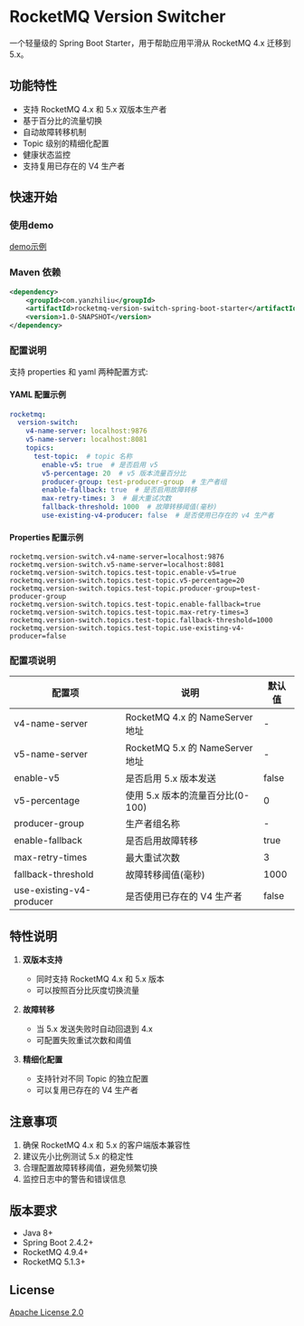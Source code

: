 # RocketMQ Version Switcher

一个轻量级的 Spring Boot Starter，用于帮助应用平滑从 RocketMQ 4.x 迁移到 5.x。

## 功能特性

- 支持 RocketMQ 4.x 和 5.x 双版本生产者
- 基于百分比的流量切换
- 自动故障转移机制
- Topic 级别的精细化配置
- 健康状态监控
- 支持复用已存在的 V4 生产者

## 快速开始
### 使用demo
[demo示例](/src/test)
### Maven 依赖

```xml
<dependency>
    <groupId>com.yanzhiliu</groupId>
    <artifactId>rocketmq-version-switch-spring-boot-starter</artifactId>
    <version>1.0-SNAPSHOT</version>
</dependency>
```

### 配置说明

支持 properties 和 yaml 两种配置方式:

#### YAML 配置示例
```yaml
rocketmq:
  version-switch:
    v4-name-server: localhost:9876
    v5-name-server: localhost:8081
    topics:
      test-topic:  # topic 名称
        enable-v5: true  # 是否启用 v5
        v5-percentage: 20  # v5 版本流量百分比
        producer-group: test-producer-group  # 生产者组
        enable-fallback: true  # 是否启用故障转移
        max-retry-times: 3  # 最大重试次数
        fallback-threshold: 1000  # 故障转移阈值(毫秒)
        use-existing-v4-producer: false  # 是否使用已存在的 v4 生产者
```

#### Properties 配置示例
```properties
rocketmq.version-switch.v4-name-server=localhost:9876
rocketmq.version-switch.v5-name-server=localhost:8081
rocketmq.version-switch.topics.test-topic.enable-v5=true
rocketmq.version-switch.topics.test-topic.v5-percentage=20
rocketmq.version-switch.topics.test-topic.producer-group=test-producer-group
rocketmq.version-switch.topics.test-topic.enable-fallback=true
rocketmq.version-switch.topics.test-topic.max-retry-times=3
rocketmq.version-switch.topics.test-topic.fallback-threshold=1000
rocketmq.version-switch.topics.test-topic.use-existing-v4-producer=false
```

### 配置项说明

| 配置项 | 说明 | 默认值 |
|-------|------|--------|
| v4-name-server | RocketMQ 4.x 的 NameServer 地址 | - |
| v5-name-server | RocketMQ 5.x 的 NameServer 地址 | - |
| enable-v5 | 是否启用 5.x 版本发送 | false |
| v5-percentage | 使用 5.x 版本的流量百分比(0-100) | 0 |
| producer-group | 生产者组名称 | - |
| enable-fallback | 是否启用故障转移 | true |
| max-retry-times | 最大重试次数 | 3 |
| fallback-threshold | 故障转移阈值(毫秒) | 1000 |
| use-existing-v4-producer | 是否使用已存在的 V4 生产者 | false |


## 特性说明

1. **双版本支持**
   - 同时支持 RocketMQ 4.x 和 5.x 版本
   - 可以按照百分比灰度切换流量

2. **故障转移**
   - 当 5.x 发送失败时自动回退到 4.x
   - 可配置失败重试次数和阈值

3. **精细化配置**
   - 支持针对不同 Topic 的独立配置
   - 可以复用已存在的 V4 生产者

## 注意事项

1. 确保 RocketMQ 4.x 和 5.x 的客户端版本兼容性
2. 建议先小比例测试 5.x 的稳定性
3. 合理配置故障转移阈值，避免频繁切换
4. 监控日志中的警告和错误信息

## 版本要求

- Java 8+
- Spring Boot 2.4.2+
- RocketMQ 4.9.4+
- RocketMQ 5.1.3+

## License

[Apache License 2.0](LICENSE)
